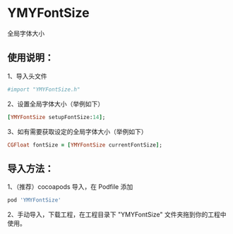 # YMYFontSize

全局字体大小

## 使用说明：

1、导入头文件
```ruby
#import "YMYFontSize.h"
```
2、设置全局字体大小（举例如下）
```ruby
[YMYFontSize setupFontSize:14];
```
3、如有需要获取设定的全局字体大小（举例如下）
```ruby
CGFloat fontSize = [YMYFontSize currentFontSize];
```

## 导入方法：

1、（推荐）cocoapods 导入，在 Podfile 添加
```ruby
pod 'YMYFontSize'
```

2、手动导入，下载工程，在工程目录下 "YMYFontSize" 文件夹拖到你的工程中使用。
